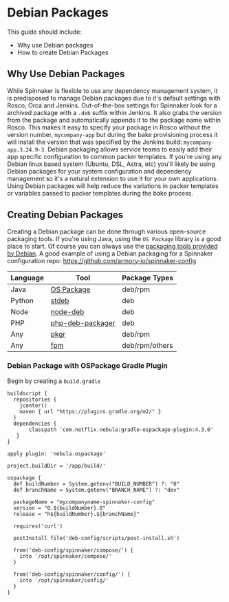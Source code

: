 # Debian Packages

This guide should include:

- Why use Debian packages
- How to create Debian Packages

## Why Use Debian Packages

While Spinnaker is flexible to use any dependency management system, it is predisposed to manage Debian packages due to it's default settings with Rosco, Orca and Jenkins.  Out-of-the-box settings for Spinnaker look for a archived package with a `.deb` suffix within Jenkins.  It also grabs the version from the package and automatically appends it to the package name within Rosco.  This makes it easy to specify your package in Rosco without the version number, `mycompany-app` but during the bake provisioning process it will install the version that was specified by the Jenkins build: `mycompany-app.3.24.9-3`.  Debian packaging allows service teams to easily add their app specific configuration to common packer templates.  If you're using any Debian linux based system (Ubuntu, DSL, Astra, etc) you'll likely be using Debian packages for your system configuration and dependency management so it's a natural extension to use it for your own applications.  Using Debian packages will help reduce the variations in packer templates or variables passed to packer templates during the bake process.

## Creating Debian Packages

Creating a Debian package can be done through various open-source packaging tools.  If you're using Java, using the `OS Package` library is a good place to start.  Of course you can always use the [packaging tools provided by Debian](https://www.debian.org/doc/manuals/maint-guide/build.en.html).  A good example of using a Debian packaging for a Spinnaker configuration repo: https://github.com/armory-io/spinnaker-config

| Language | Tool | Package Types |
|---|---|---|
| Java    | [OS Package](https://github.com/nebula-plugins/gradle-ospackage-plugin)  | deb/rpm |
| Python  | [stdeb](https://pypi.python.org/pypi/stdeb/0.8.5) | deb |
| Node    | [node-deb](https://www.npmjs.com/package/node-deb) | deb |
| PHP     | [php-deb-packager](https://github.com/wdalmut/php-deb-packager) | deb |
| Any     | [pkgr](https://github.com/crohr/pkgr) | deb/rpm |
| Any     | [fpm](https://github.com/jordansissel/fpm/wiki) | deb/rpm/others |


### Debian Package with OSPackage Gradle Plugin

Begin by creating a `build.gradle`

```
buildscript {
  repositories {
    jcenter()
    maven { url "https://plugins.gradle.org/m2/" }
  }
  dependencies {
       classpath 'com.netflix.nebula:gradle-ospackage-plugin:4.3.0'
   }
}

apply plugin: 'nebula.ospackage'

project.buildDir = '/app/build/'

ospackage {
  def buildNumber = System.getenv("BUILD_NUMBER") ?: "0"
  def branchName = System.getenv("BRANCH_NAME") ?: "dev"

  packageName = "mycompanyname-spinnaker-config"
  version = "0.${buildNumber}.0"
  release = "h${buildNumber}.${branchName}"

  requires('curl')

  postInstall file('deb-config/scripts/post-install.sh')

  from('deb-config/spinnaker/compose/') {
    into '/opt/spinnaker/compose/'
  }

  from('deb-config/spinnaker/config/') {
    into '/opt/spinnaker/config/'
  }
}
```

